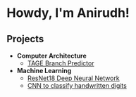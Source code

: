 
# Howdy, I'm Anirudh!


## Projects
- <b>Computer Architecture </b>
  - <a href="https://github.com/AnirudhSinga/TAGE_BP">TAGE Branch Predictor</a>
- <b>Machine Learning </b>
  - <a href="https://github.com/AnirudhSinga/ResNet18_NN">ResNet18 Deep Neural Network</a>
  - <a href="https://github.com/AnirudhSinga/CNN">CNN to classify handwritten digits</a>
